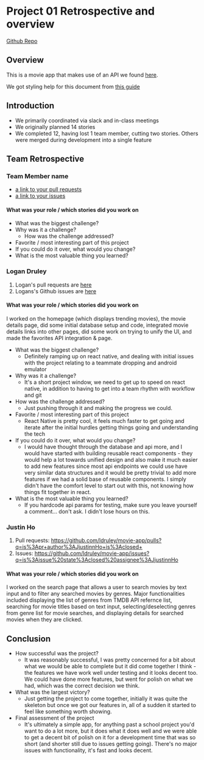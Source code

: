 # Project 01 Retrospective and overview

[Github Repo](https://github.com/ldruley/movie-app)

## Overview
This is a movie app that makes use of an API we found [here](https://github.com/public-apis/public-apis?tab=readme-ov-file).

We got styling help for this document from [this guide](https://docs.github.com/en/get-started/writing-on-github/getting-started-with-writing-and-formatting-on-github/basic-writing-and-formatting-syntax)

## Introduction

* We primarily coordinated via slack and in-class meetings
* We originally planned 14 stories
* We completed 12, having lost 1 team member, cutting two stories. Others were merged during development into a single feature

## Team Retrospective

### Team Member name

- [a link to your pull requests]()
- [a link to your issues]()

#### What was your role / which stories did you work on

+ What was the biggest challenge? 
+ Why was it a challenge?
  + How was the challenge addressed?
+ Favorite / most interesting part of this project
+ If you could do it over, what would you change?
+ What is the most valuable thing you learned?

### Logan Druley
1. Logan's pull requests are [here](https://github.com/ldruley/movie-app/pulls?q=is%3Apr+author%3Aldruley+is%3Aclosed)
1. Logans's Github issues are [here](https://github.com/ldruley/movie-app/issues?q=is%3Aissue%20state%3Aclosed%20assignee%3Aldruley)

#### What was your role / which stories did you work on
I worked on the homepage (which displays trending movies), the movie details page, did some initial database setup and code, integrated movie details links into other pages, did some work on trying to unify the UI, and made the favorites API integration & page.

+ What was the biggest challenge? 
  + Definitely ramping up on react native, and dealing with initial issues with the project relating to a teammate dropping and android emulator
+ Why was it a challenge?
  + It's a short project window, we need to get up to speed on react native, in addition to having to get into a team rhythm with workflow and git
+ How was the challenge addressed?
  + Just pushing through it and making the progress we could.
+ Favorite / most interesting part of this project
  + React Native is pretty cool, it feels much faster to get going and iterate after the initial hurdles getting things going and understanding the tech
+ If you could do it over, what would you change?
  + I would have thought through the database and api more, and I would have started with building reusable react components - they would help a lot towards unified design and also make it much easier to add new features since most api endpoints we could use have very similar data structures and it would be pretty trivial to add more features if we had a solid base of reusable components. I simply didn't have the comfort level to start out with this, not knowing how things fit together in react.
+ What is the most valuable thing you learned?
  + If you hardcode api params for testing, make sure you leave yourself a comment... don't ask. I didn't lose hours on this.

### Justin Ho
1. Pull requests: https://github.com/ldruley/movie-app/pulls?q=is%3Apr+author%3AJjustinnHo+is%3Aclosed+
2. Issues: https://github.com/ldruley/movie-app/issues?q=is%3Aissue%20state%3Aclosed%20assignee%3AJjustinnHo
#### What was your role / which stories did you work on
I worked on the search page that allows a user to search movies by text input and to filter any searched movies by genres. Major functionalities included displaying
the list of genres from TMDB API refernce list, searching for movie titles based on text input, selecting/deselecting genres from genre list for movie searches, and displaying details for searched movies when they are clicked.


## Conclusion

- How successful was the project?
  - It was reasonably successful, I was pretty concerned for a bit about what we would be able to complete but it did come together I think - the features we have work well under testing and it looks decent too. We could have done more features, but went for polish on what we had, which was the correct decision we think.
- What was the largest victory?
   - Just getting the project to come together, initially it was quite the skeleton but once we got our features in, all of a sudden it started to feel like something worth showing.
- Final assessment of the project
   - It's ultimately a simple app, for anything past a school project you'd want to do a lot more, but it does what it does well and we were able to get a decent bit of polish on it for a development time that was so short (and shorter still due to issues getting going). There's no major issues with functionality, it's fast and looks decent. 
